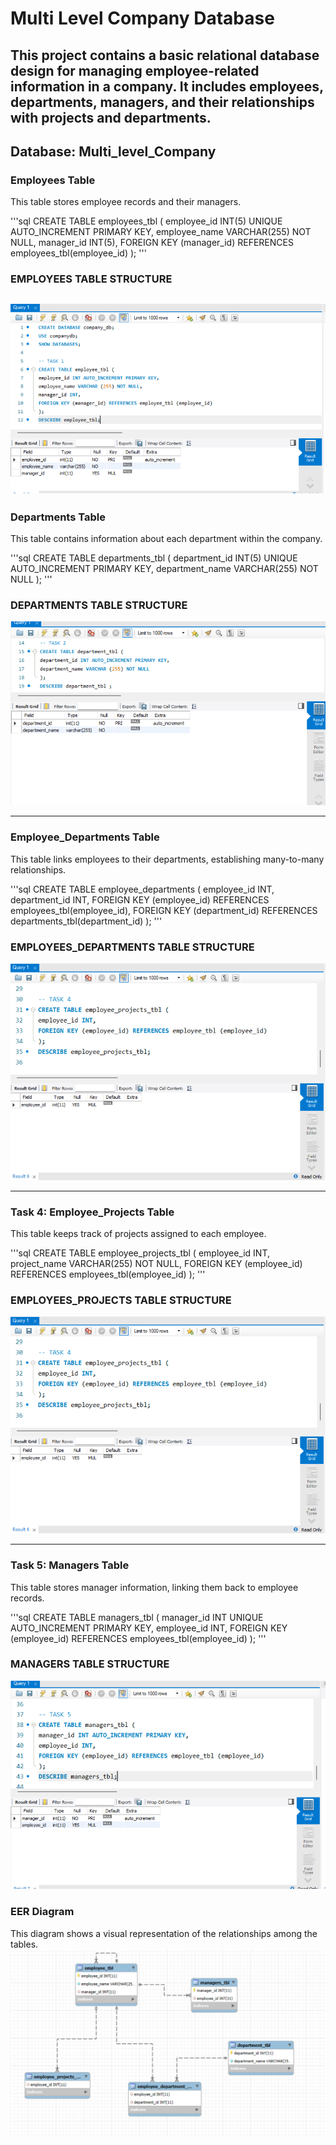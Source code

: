 # Multi Level Company Database 
This project contains a basic relational database design for managing employee-related information in a company.
It includes employees, departments, managers, and their relationships with projects and departments.
---

## Database: Multi_level_Company

### Employees Table

This table stores employee records and their managers.

'''sql
CREATE TABLE employees_tbl (
    employee_id INT(5) UNIQUE AUTO_INCREMENT PRIMARY KEY,
    employee_name VARCHAR(255) NOT NULL,
    manager_id INT(5),
    FOREIGN KEY (manager_id) REFERENCES employees_tbl(employee_id)
);
'''
### EMPLOYEES TABLE STRUCTURE

![sample Output](images/employee_tbl.png)
---

### Departments Table

This table contains information about each department within the company.

'''sql
CREATE TABLE departments_tbl (
    department_id INT(5) UNIQUE AUTO_INCREMENT PRIMARY KEY,
    department_name VARCHAR(255) NOT NULL
);
'''
### DEPARTMENTS TABLE STRUCTURE
![sample Output](images/dept_tbl.png)

---

### Employee_Departments Table

This table links employees to their departments, establishing many-to-many relationships.

'''sql
CREATE TABLE employee_departments (
    employee_id INT,
    department_id INT,
    FOREIGN KEY (employee_id) REFERENCES employees_tbl(employee_id),
    FOREIGN KEY (department_id) REFERENCES departments_tbl(department_id)
);
'''
### EMPLOYEES_DEPARTMENTS TABLE STRUCTURE
![sample Output](images/emp_proj_tbl.png)

---

### Task 4: Employee_Projects Table
This table keeps track of projects assigned to each employee.

'''sql
CREATE TABLE employee_projects_tbl (
    employee_id INT,
    project_name VARCHAR(255) NOT NULL,
    FOREIGN KEY (employee_id) REFERENCES employees_tbl(employee_id)
);
'''
### EMPLOYEES_PROJECTS TABLE STRUCTURE
![sample Output](images/emp_proj_tbl.png)

---

### Task 5: Managers Table
This table stores manager information, linking them back to employee records.

'''sql
CREATE TABLE managers_tbl (
    manager_id INT UNIQUE AUTO_INCREMENT PRIMARY KEY,
    employee_id INT,
    FOREIGN KEY (employee_id) REFERENCES employees_tbl(employee_id)
);
'''
### MANAGERS TABLE STRUCTURE
![sample Output](images/manager_tbl.png)

### EER Diagram
This diagram shows a visual representation of the relationships among the tables.
![sample Output](images/erd.png)
